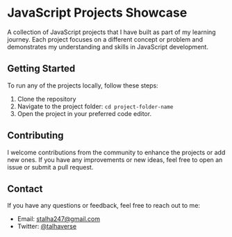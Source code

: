 # JavaScript Projects Showcase

 A collection of JavaScript projects that I have built as part of my learning journey. Each project focuses on a different concept or problem and demonstrates my understanding and skills in JavaScript development.

## Getting Started

To run any of the projects locally, follow these steps:

1. Clone the repository
2. Navigate to the project folder: `cd project-folder-name`
3. Open the project in your preferred code editor.


## Contributing

I welcome contributions from the community to enhance the projects or add new ones. If you have any improvements or new ideas, feel free to open an issue or submit a pull request.



## Contact

If you have any questions or feedback, feel free to reach out to me:

- Email: stalha247@gmail.com
- Twitter: [@talhaverse](https://twitter.com/talhaverse)

